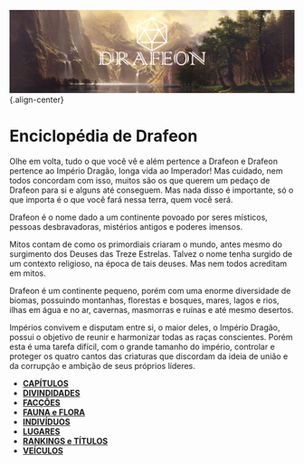 <!-- TITLE: Enciclopédia de Drafeon -->
<!-- SUBTITLE: Introdução à Drafeon e seus Arredores-->
![Drafeon Banner](/uploads/banners/drafeon-banner.jpg "Drafeon Banner"){.align-center}
# Enciclopédia de Drafeon

Olhe em volta, tudo o que você vê e além pertence a Drafeon e Drafeon pertence ao Império Dragão, longa vida ao Imperador! Mas cuidado, nem todos concordam com isso, muitos são os que querem um pedaço de Drafeon para si e alguns até conseguem. Mas nada disso é importante, só o que importa é o que você fará nessa terra, quem você será.

Drafeon é o nome dado a um continente povoado por seres místicos, pessoas desbravadoras,  mistérios antigos e poderes imensos. 

Mitos contam de como os primordiais criaram o mundo, antes mesmo do surgimento dos Deuses das Treze Estrelas. Talvez o nome tenha surgido de um contexto religioso, na época de tais deuses. Mas nem todos acreditam em mitos.

Drafeon é um continente pequeno, porém com uma enorme diversidade de biomas, possuindo montanhas, florestas e bosques, mares, lagos e rios, ilhas em água e no ar, cavernas, masmorras e ruínas e até mesmo desertos. 

Impérios convivem e disputam entre si, o maior deles, o Império Dragão, possui o objetivo de reunir e harmonizar todas as raças conscientes. Porém esta é uma tarefa difícil, com o grande tamanho do império, controlar e proteger os quatro cantos das criaturas que discordam da ideia de união e da corrupção e ambição de seus próprios líderes.

* [**CAPÍTULOS**](http://localhost/capitulos)
* [**DIVINDIDADES**](http://localhost/divindades#divindades)
* [**FACÇÕES**](http://localhost/faccoes#faccoes)
* [**FAUNA e FLORA**](http://localhost/fauna-e-flora#fauna-e-flora)
* [**INDIVÍDUOS**](http://localhost/individuos#individuos)
* [**LUGARES**](http://localhost/lugares#lugares)
* [**RANKINGS e TÍTULOS**](http://localhost/rankings-e-titulos#rankings-e-titulos)
* [**VEÍCULOS**](http://localhost/veiculos#veiculos)
